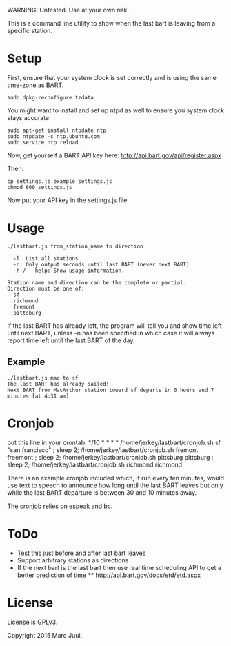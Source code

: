 
WARNING: Untested. Use at your own risk.

This is a command line utility to show when the last bart is leaving from a specific station.

# Setup

First, ensure that your system clock is set correctly and is using the same time-zone as BART. 

```
sudo dpkg-reconfigure tzdata
```

You might want to install and set up ntpd as well to ensure you system clock stays accurate:

```
sudo apt-get install ntpdate ntp
sudo ntpdate -s ntp.ubuntu.com
sudo service ntp reload
```

Now, get yourself a BART API key here: http://api.bart.gov/api/register.aspx

Then:

```
cp settings.js.example settings.js
chmod 600 settings.js
```

Now put your API key in the settings.js file.

# Usage

```
./lastbart.js from_station_name to direction

  -l: List all stations
  -n: Only output seconds until last BART (never next BART)
  -h / --help: Show usage information.

Station name and direction can be the complete or partial.
Direction must be one of:
  sf
  richmond
  fremont
  pittsburg
```

If the last BART has already left, the program will tell you and show time left until next BART, unless -n has been specified in which case it will always report time left until the last BART of the day.

## Example

```
./lastbart.js mac to sf
The last BART has already sailed!
Next BART from MacArthur station toward sf departs in 0 hours and 7 minutes [at 4:31 am]
```

# Cronjob

put this line in your crontab:
*/10 * * * * /home/jerkey/lastbart/cronjob.sh sf "san francisco" ; sleep 2; /home/jerkey/lastbart/cronjob.sh fremont freemont ; sleep 2; /home/jerkey/lastbart/cronjob.sh pittsburg pittsburg ; sleep 2; /home/jerkey/lastbart/cronjob.sh richmond richmond

There is an example cronjob included which, if run every ten minutes, would use text to speech to announce how long until the last BART leaves but only while the last BART departure is between 30 and 10 minutes away.

The cronjob relies on espeak and bc.

# ToDo

* Test this just before and after last bart leaves
* Support arbitrary stations as directions
* If the next bart is the last bart then use real time scheduling API to get a better prediction of time
** http://api.bart.gov/docs/etd/etd.aspx

# License

License is GPLv3.

Copyright 2015 Marc Juul.

